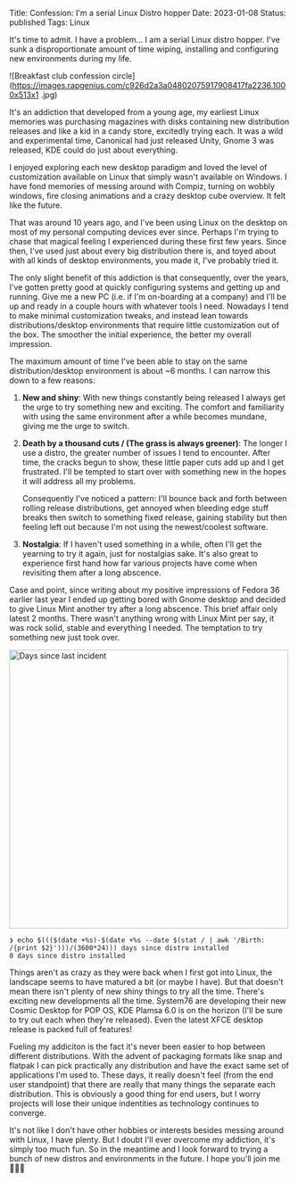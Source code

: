 Title: Confession: I'm a serial Linux Distro hopper
Date: 2023-01-08
Status: published
Tags: Linux

It's time to admit. I have a problem... I am a serial Linux distro hopper. I've
sunk a disproportionate amount of time wiping, installing and configuring new
environments during my life.

![Breakfast club confession
circle](https://images.rapgenius.com/c926d2a3a04802075917908417fa2236.1000x513x1
.jpg)

It's an addiction that developed from a young age, my earliest Linux memories
was purchasing magazines with disks containing new distribution releases and
like a kid in a candy store, excitedly trying each. It was a wild and
experimental time, Canonical had just released Unity, Gnome 3 was released, KDE
could do just about everything.

I enjoyed exploring each new desktop paradigm and loved the level of
customization available on Linux that simply wasn't available on Windows. I have
fond memories of messing around with Compiz, turning on wobbly windows, fire
closing animations and a crazy desktop cube overview. It felt like the future.

That was around 10 years ago, and I've been using Linux on the desktop on most
of my personal computing devices ever since. Perhaps I'm trying to chase that
magical feeling I experienced during these first few years. Since then, I've
used just about every big distribution there is, and toyed about with all kinds
of desktop environments, you made it, I've probably tried it.

The only slight benefit of this addiction is that consequently, over the years,
I've gotten pretty good at quickly configuring systems and getting up and
running. Give me a new PC (i.e. if I'm on-boarding at a company) and I'll be up
and ready in a couple hours with whatever tools I need. Nowadays I tend to make
minimal customization tweaks, and instead lean towards distributions/desktop
environments that require little customization out of the box. The smoother the
initial experience, the better my overall impression.

The maximum amount of time I've been able to stay on the same
distribution/desktop environment is about ~6 months. I can narrow this down to a
few reasons:

1. **New and shiny**: With new things constantly being released I always get the
urge to try something new and exciting. The comfort and familiarity with using
the same environment after a while becomes mundane, giving me the urge to switch.

2. **Death by a thousand cuts / (The grass is always greener)**: The longer I
use a distro, the greater number of issues I tend to encounter. After time, the
cracks begun to show, these little paper cuts add up and I get frustrated. I'll
be tempted to start over with something new in the hopes it will address all my
problems.

    Consequently I've noticed a pattern: I'll bounce back and forth between
rolling release distributions, get annoyed when bleeding edge stuff breaks then
switch to something fixed release, gaining stability but then feeling left out
because I'm not using the newest/coolest software.

3. **Nostalgia**: If I haven't used something in a while, often I'll get the
yearning to try it again, just for nostalgias sake. It's also great to
experience first hand how far various projects have come when revisiting them
after a long abscence.

Case and point, since writing about my positive impressions of Fedora 36
earlier last year I ended up getting bored with Gnome desktop and decided to
give Linux Mint another try after a long abscence. This brief affair only latest
2 months. There wasn't anything wrong with Linux Mint per say, it was rock
solid, stable and everything I needed. The temptation to try something new just
took over.

<img src="https://media.tenor.com/rDNGnGliOOAAAAAC/futurama-days-since-last-accident.gif" alt="Days since last incident" width="500"/>

```shell
❯ echo $((($(date +%s)-$(date +%s --date $(stat / | awk '/Birth: /{print $2}')))/(3600*24))) days since distro installed
0 days since distro installed
```

Things aren't as crazy as they were back when I first got into Linux, the
landscape seems to have matured a bit (or maybe I have). But that doesn't mean
there isn't plenty of new shiny things to try all the time. There's exciting new
developments all the time. System76 are developing their new Cosmic Desktop for
POP OS, KDE Plamsa 6.0 is on the horizon (I'll be sure to try out each when
they're released). Even the latest XFCE desktop release is packed full of
features!

Fueling my addiciton is the fact it's never been easier to hop between different
distributions. With the advent of packaging formats like snap and flatpak I can
pick practically any distribution and have the exact same set of applications
I'm used to. These days, it really doesn't feel (from the end user standpoint)
that there are really that many things the separate each distribution. This is
obviously a good thing for end users, but I worry projects will lose their
unique indentities as technology continues to converge.

It's not like I don't have other hobbies or interests besides messing around
with Linux, I have plenty. But I doubt I'll ever overcome my addiction, it's
simply too much fun. So in the meantime and I look forward to trying a bunch of
new distros and environments in the future. I hope you'll join me 👨‍💻🐧
